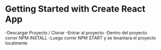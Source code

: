 # Getting Started with Create React App

-Descargar Proyecto / Clonar
-Entrar al proyecto
-Dentro del proyecto correr NPM INSTALL
-Luego correr NPM START y se levantara el proyecto localmente
